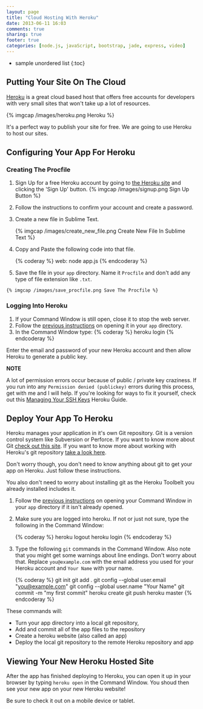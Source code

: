 ```yaml
---
layout: page
title: "Cloud Hosting With Heroku"
date: 2013-06-11 16:03
comments: true
sharing: true
footer: true
categories: [node.js, javaScript, bootstrap, jade, express, video]
---
```


* sample unordered list
{:toc}

## Putting Your Site On The Cloud

[Heroku](https://www.heroku.com/) is a great cloud based host that offers free accounts for developers
with very small sites that won't take up a lot of resources.

{% imgcap /images/heroku.png Heroku %}

It's a perfect way to publish your site for free.  We are going to use Heroku to
host our sites.

## Configuring Your App For Heroku

### Creating The Procfile

 1. Sign Up for a free Heroku account by going to [the Heroku site](https://www.heroku.com/)
  and clicking the  'Sign Up' button. {% imgcap /images/signup.png Sign Up Button %}
 2. Follow the instructions to confirm your account and create a password.
 3. Create a new file in Sublime Text.

    {% imgcap /images/create_new_file.png Create New File In Sublime Text %}

 4. Copy and Paste the following code into that file.

    {% coderay %}
    web: node app.js
    {% endcoderay %}

 5.  Save the file in your `app` directory.  Name it `Procfile` and don't add any type of file
 extension like `.txt`.

    {% imgcap /images/save_procfile.png Save The Procfile %}

### Logging Into Heroku

 1. If your Command Window is still open, close it to stop the web server.
 2. Follow the [previous instructions](http://html5devgal.com/getting-started/#running-some-commands-in-the-command-window)
 on opening it in your `app` directory.
 3. In the Command Window type:
    {% coderay %}
    heroku login
    {% endcoderay %}

 Enter the email and password of your new Heroku account and then allow Heroku to
 generate a public key.

 **NOTE**

 A lot of permission errors occur because of public / private key craziness.
 If you run into any `Permission denied (publickey)` errors during this process,
 get with me and I will help.  If you're looking for ways to fix it yourself,
 check out this [Managing Your SSH Keys](https://devcenter.heroku.com/articles/keys)
 Heroku Guide.

## Deploy Your App To Heroku

Heroku manages your application in it's own Git repository.  Git is a version control system
like Subversion or Perforce.  If you want to know more about Git
[check out this site](http://git-scm.com/). If you want to know more about working with
Heroku's git repository [take a look here](https://devcenter.heroku.com/articles/git#tracking-your-app-in-git).

Don't worry though, you don't need to know anything about git to get your app on Heroku.
Just follow these instructions.

You also don't need to worry about installing git as the Heroku Toolbelt you already installed
includes it.

 1. Follow the [previous instructions](http://html5devgal.com/getting-started/#running-some-commands-in-the-command-window)
 on opening your Command Window in your `app` directory if it isn't already opened.
 2. Make sure you are logged into heroku.  If not or just not sure, type the following in the Command Window:

    {% coderay %}
      heroku logout
      heroku login
    {% endcoderay %}

 3. Type the following `git` commands in the Command Window.
 Also note that you might get some warnings about line endings.  Don't worry about that.
 Replace `you@example.com` with the email address you used for your Heroku account and `Your Name` with your name.

    {% coderay %}
      git init
      git add .
      git config --global user.email "you@example.com"
      git config --global user.name "Your Name"
      git commit -m "my first commit"
      heroku create
      git push heroku master
    {% endcoderay %}

These commands will:

 * Turn your app directory into a local git repository,
 * Add and commit all of the app files to the repository
 * Create a heroku website (also called an app)
 * Deploy the local git repository to the remote Heroku repository and app

## Viewing Your New Heroku Hosted Site

After the app has finished deploying to Heroku, you can open it up
in your browser by typing `heroku open` in the Command Window.
You shoud then see your new app on your new Heroku website!

Be sure to check it out on a mobile device or tablet.